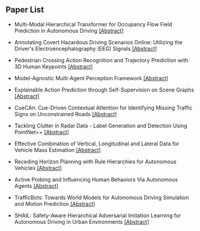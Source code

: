 ## Paper List

- Multi-Modal Hierarchical Transformer for Occupancy Flow Field Prediction in Autonomous Driving
[[Abstract]](https://events.infovaya.com/presentation?id=90827)

- Annotating Covert Hazardous Driving Scenarios Online: Utilizing the Driver's Electroencephalography (EEG) Signals
[[Abstract]](https://events.infovaya.com/presentation?id=90830)

- Pedestrian Crossing Action Recognition and Trajectory Prediction with 3D Human Keypoints
[[Abstract]](https://events.infovaya.com/presentation?id=90833)

- Model-Agnostic Multi-Agent Perception Framework
[[Abstract]](https://events.infovaya.com/presentation?id=90836)

- Explainable Action Prediction through Self-Supervision on Scene Graphs
[[Abstract]](https://events.infovaya.com/presentation?id=90839)

- CueCAn: Cue-Driven Contextual Attention for Identifying Missing Traffic Signs on Unconstrained Roads
[[Abstract]](https://events.infovaya.com/presentation?id=90842)

- Tackling Clutter in Radar Data - Label Generation and Detection Using PointNet++
[[Abstract]](https://events.infovaya.com/presentation?id=90845)

- Effective Combination of Vertical, Longitudinal and Lateral Data for Vehicle Mass Estimation
[[Abstract]](https://events.infovaya.com/presentation?id=90848)

- Receding Horizon Planning with Rule Hierarchies for Autonomous Vehicles
[[Abstract]](https://events.infovaya.com/presentation?id=90851)

- Active Probing and Influencing Human Behaviors Via Autonomous Agents
[[Abstract]](https://events.infovaya.com/presentation?id=90854)

- TrafficBots: Towards World Models for Autonomous Driving Simulation and Motion Prediction
[[Abstract]](https://events.infovaya.com/presentation?id=90857)

- SHAIL: Safety-Aware Hierarchical Adversarial Imitation Learning for Autonomous Driving in Urban Environments
[[Abstract]](https://events.infovaya.com/presentation?id=90860)


